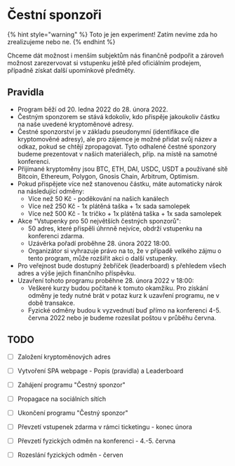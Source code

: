 # Čestní sponzoři

{% hint style="warning" %}
Toto je jen experiment! Zatím nevíme zda ho zrealizujeme nebo ne.
{% endhint %}

Chceme dát možnost i menším subjektům nás finančně podpořit a zároveň možnost zarezervovat si vstupenku ještě před oficiálním prodejem, případně získat další upomínkové předměty.

## Pravidla

* Program běží od 20. ledna 2022 do 28. února 2022.
* Čestným sponzorem se stává kdokoliv, kdo přispěje jakoukoliv částku na naše uvedené kryptoměnové adresy.
* Čestné sponzorství je v základu pseudonymní (identifikace dle kryptomověné adresy), ale pro zájemce je možné přidat svůj název a odkaz, pokud se chtějí zpropagovat. Tyto odhalené čestné sponzory budeme prezentovat v našich materiálech, příp. na místě na samotné konferenci.
* Přijímané kryptoměny jsou BTC, ETH, DAI, USDC, USDT a používané sítě Bitcoin, Ethereum, Polygon, Gnosis Chain, Arbitrum, Optimism.
* Pokud přispějete více než stanovenou částku, máte automaticky nárok na následující odměny:
  * Více než 50 Kč - poděkování na našich kanálech
  * Více než 250 Kč - 1x plátěná taška + 1x sada samolepek
  * Více než 500 Kč - 1x tričko + 1x plátěná taška + 1x sada samolepek
* Akce "Vstupenky pro 50 největších čestných sponzorů":
  * 50 adres, které přispěli úhrnně nejvíce, obdrží vstupenku na konferenci zdarma.
  * Uzávěrka pořadí proběhne 28. února 2022 18:00.
  * Organizátor si vyhrazuje právo na to, že v případě velkého zájmu o tento program, může rozšířit akci o další vstupenky.
* Pro veřejnost bude dostupný žebříček (leaderboard) s přehledem všech adres a výše jejich finančního příspěvku.
* Uzavření tohoto programu proběhne 28. února 2022 v 18:00:
  * Veškeré kurzy budou počítané k tomuto okamžiku. Pro získání odměny je tedy nutné brát v potaz kurz k uzavření programu, ne v době transakce.
  * Fyzické odměny budou k vyzvednutí buď přímo na konferenci 4-5. června 2022 nebo je budeme rozesílat poštou v průběhu června.

## TODO

* [ ] Založení kryptoměnových adres
* [ ] Vytvoření SPA webpage - Popis (pravidla) a Leaderboard
* [ ] Zahájení programu "Čestný sponzor"
* [ ] Propagace na sociálních sítích
* [ ] Ukončení programu "Čestný sponzor"
* [ ] Převzetí vstupenek zdarma v rámci ticketingu - konec února
* [ ] Převzetí fyzických odměn na konferenci - 4.-5. června
* [ ] Rozeslání fyzických odměn - červen

